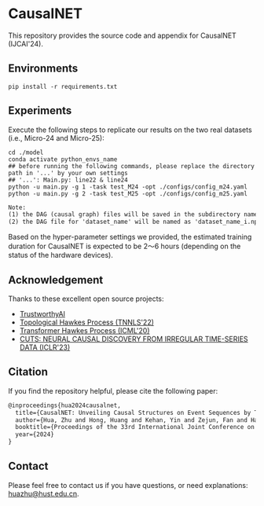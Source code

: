 # CausalNET

This repository provides the source code and appendix for CausalNET (IJCAI'24).

## Environments
```shell
pip install -r requirements.txt
```

## Experiments
Execute the following steps to replicate our results on the two real datasets (i.e., Micro-24 and Micro-25):
```shell
cd ./model
conda activate python_envs_name
## before running the following commands, please replace the directory path in '...' by your own settings
## '...': Main.py: line22 & line24
python -u main.py -g 1 -task test_M24 -opt ./configs/config_m24.yaml
python -u main.py -g 2 -task test_M25 -opt ./configs/config_m25.yaml
```

```txt
Note: 
(1) the DAG (causal graph) files will be saved in the subdirectory named './dags/final_prob/'.
(2) the DAG file for 'dataset_name' will be named as 'dataset_name_i.npy'.
```

Based on the hyper-parameter settings we provided, the estimated training duration for CausalNET is expected to be 2～6 hours (depending on the status of the hardware devices).


## Acknowledgement
Thanks to these excellent open source projects:
- [TrustworthyAI](https://github.com/huawei-noah/trustworthyAI/tree/master/datasets)
- [Topological Hawkes Process (TNNLS'22)](https://github.com/huawei-noah/trustworthyAI/tree/master/gcastle/castle/algorithms/ttpm)
- [Transformer Hawkes Process (ICML'20)](https://github.com/SimiaoZuo/Transformer-Hawkes-Process)
- [CUTS: NEURAL CAUSAL DISCOVERY FROM IRREGULAR TIME-SERIES DATA (ICLR'23)](https://github.com/jarrycyx/UNN)


## Citation
If you find the repository helpful, please cite the following paper:
```tex
@inproceedings{hua2024causalnet,
  title={CausalNET: Unveiling Causal Structures on Event Sequences by Topology-Informed Causal Attention},
  author={Hua, Zhu and Hong, Huang and Kehan, Yin and Zejun, Fan and Hai, Jin and Bang, Liu},
  booktitle={Proceedings of the 33rd International Joint Conference on Artificial Intelligence},
  year={2024}
}
```

## Contact
Please feel free to contact us if you have questions, or need explanations:
[huazhu@hust.edu.cn](mailto:huazhu@hust.edu.cn).
